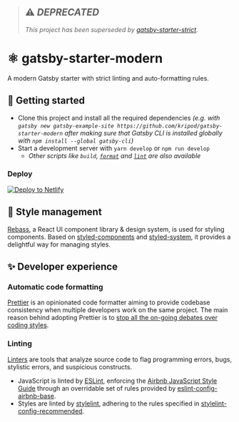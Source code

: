 > ## ⚠️ _DEPRECATED_
>
> _This project has been superseded by [gatsby-starter-strict](https://github.com/kripod/gatsby-starter-strict)._

# ⚛️ gatsby-starter-modern

A modern Gatsby starter with strict linting and auto-formatting rules.

## 🚀 Getting started

- Clone this project and install all the required dependencies _(e.g. with `gatsby new gatsby-example-site https://github.com/kripod/gatsby-starter-modern` after making sure that Gatsby CLI is installed globally with `npm install --global gatsby-cli`)_
- Start a development server with `yarn develop` or `npm run develop`
  - _Other scripts like `build`, [`format`](#automatic-code-formatting) and [`lint`](#linting) are also available_

### Deploy

[![Deploy to Netlify](https://www.netlify.com/img/deploy/button.svg)](https://app.netlify.com/start/deploy?repository=https://github.com/kripod/gatsby-starter-modern)

## 💅 Style management

[Rebass][], a React UI component library & design system, is used for styling components. Based on [styled-components][] and [styled-system][], it provides a delightful way for managing styles.

[rebass]: https://jxnblk.com/rebass/
[styled-components]: https://www.styled-components.com/
[styled-system]: https://jxnblk.com/styled-system/

## ✨ Developer experience

### Automatic code formatting

[Prettier][] is an opinionated code formatter aiming to provide codebase consistency when multiple developers work on the same project. The main reason behind adopting Prettier is to [stop all the on-going debates over coding styles][].

[prettier]: https://prettier.io/
[stop all the on-going debates over coding styles]: https://prettier.io/docs/en/why-prettier.html

### Linting

[Linters][lint] are tools that analyze source code to flag programming errors, bugs, stylistic errors, and suspicious constructs.

- JavaScript is linted by [ESLint][], enforcing the [Airbnb JavaScript Style Guide][] through an overridable set of rules provided by [eslint-config-airbnb-base][].
- Styles are linted by [stylelint][], adhering to the rules specified in [stylelint-config-recommended][].

[lint]: https://en.wikipedia.org/wiki/Lint_(software)
[eslint]: https://eslint.org/
[airbnb javascript style guide]: https://github.com/airbnb/javascript
[eslint-config-airbnb-base]: https://github.com/airbnb/javascript/tree/master/packages/eslint-config-airbnb-base
[stylelint]: https://stylelint.io/
[stylelint-config-recommended]: https://github.com/stylelint/stylelint-config-recommended
